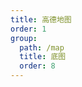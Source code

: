 ```yaml
---
title: 高德地图
order: 1
group:
  path: /map
  title: 底图
  order: 8
---
```


<code src="./gaode.tsx" compact="true" defaultShowCode="true"></code>
